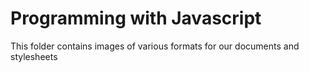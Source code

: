 # Programming with Javascript #

This folder contains images of various formats for our documents and stylesheets

